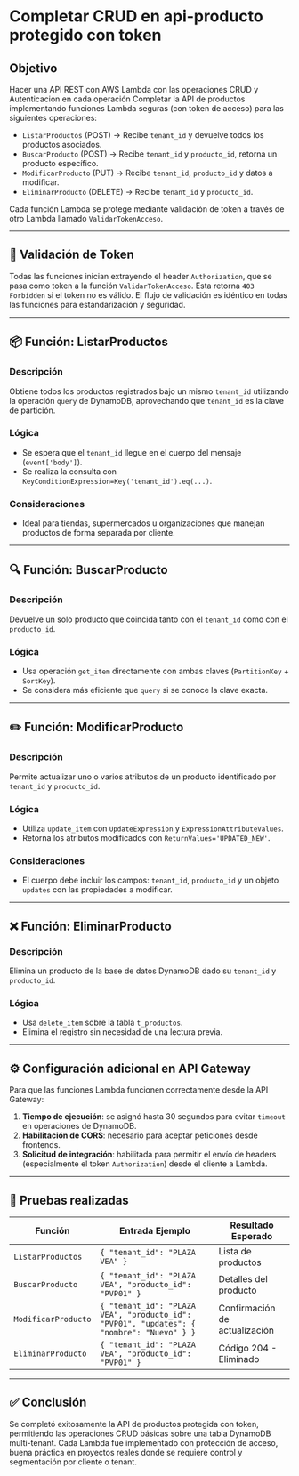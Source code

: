 # Completar CRUD en api-producto protegido con token

## Objetivo
Hacer una API REST con AWS Lambda con las operaciones CRUD y Autenticacion en cada operación
Completar la API de productos implementando funciones Lambda seguras (con token de acceso) para las siguientes operaciones:

- `ListarProductos` (POST) → Recibe `tenant_id` y devuelve todos los productos asociados.
- `BuscarProducto` (POST) → Recibe `tenant_id` y `producto_id`, retorna un producto específico.
- `ModificarProducto` (PUT) → Recibe `tenant_id`, `producto_id` y datos a modificar.
- `EliminarProducto` (DELETE) → Recibe `tenant_id` y `producto_id`.

Cada función Lambda se protege mediante validación de token a través de otro Lambda llamado `ValidarTokenAcceso`.

---

## 🔐 Validación de Token

Todas las funciones inician extrayendo el header `Authorization`, que se pasa como token a la función `ValidarTokenAcceso`. Esta retorna `403 Forbidden` si el token no es válido. El flujo de validación es idéntico en todas las funciones para estandarización y seguridad.

---

## 📦 Función: ListarProductos

### Descripción

Obtiene todos los productos registrados bajo un mismo `tenant_id` utilizando la operación `query` de DynamoDB, aprovechando que `tenant_id` es la clave de partición.

### Lógica
- Se espera que el `tenant_id` llegue en el cuerpo del mensaje (`event['body']`).
- Se realiza la consulta con `KeyConditionExpression=Key('tenant_id').eq(...)`.

### Consideraciones
- Ideal para tiendas, supermercados u organizaciones que manejan productos de forma separada por cliente.

---

## 🔍 Función: BuscarProducto

### Descripción

Devuelve un solo producto que coincida tanto con el `tenant_id` como con el `producto_id`.

### Lógica
- Usa operación `get_item` directamente con ambas claves (`PartitionKey` + `SortKey`).
- Se considera más eficiente que `query` si se conoce la clave exacta.

---

## ✏️ Función: ModificarProducto

### Descripción

Permite actualizar uno o varios atributos de un producto identificado por `tenant_id` y `producto_id`.

### Lógica
- Utiliza `update_item` con `UpdateExpression` y `ExpressionAttributeValues`.
- Retorna los atributos modificados con `ReturnValues='UPDATED_NEW'`.

### Consideraciones
- El cuerpo debe incluir los campos: `tenant_id`, `producto_id` y un objeto `updates` con las propiedades a modificar.

---

## ❌ Función: EliminarProducto

### Descripción

Elimina un producto de la base de datos DynamoDB dado su `tenant_id` y `producto_id`.

### Lógica
- Usa `delete_item` sobre la tabla `t_productos`.
- Elimina el registro sin necesidad de una lectura previa.

---

## ⚙️ Configuración adicional en API Gateway

Para que las funciones Lambda funcionen correctamente desde la API Gateway:

1. **Tiempo de ejecución**: se asignó hasta 30 segundos para evitar `timeout` en operaciones de DynamoDB.
2. **Habilitación de CORS**: necesario para aceptar peticiones desde frontends.
3. **Solicitud de integración**: habilitada para permitir el envío de headers (especialmente el token `Authorization`) desde el cliente a Lambda.

---

## 📌 Pruebas realizadas

| Función           | Entrada Ejemplo                                                                 | Resultado Esperado |
|------------------|----------------------------------------------------------------------------------|---------------------|
| `ListarProductos`| `{ "tenant_id": "PLAZA VEA" }`                                                  | Lista de productos  |
| `BuscarProducto` | `{ "tenant_id": "PLAZA VEA", "producto_id": "PVP01" }`                          | Detalles del producto |
| `ModificarProducto`| `{ "tenant_id": "PLAZA VEA", "producto_id": "PVP01", "updates": { "nombre": "Nuevo" } }`| Confirmación de actualización |
| `EliminarProducto`| `{ "tenant_id": "PLAZA VEA", "producto_id": "PVP01" }`                         | Código 204 - Eliminado |

---

## ✅ Conclusión

Se completó exitosamente la API de productos protegida con token, permitiendo las operaciones CRUD básicas sobre una tabla DynamoDB multi-tenant. Cada Lambda fue implementado con protección de acceso, buena práctica en proyectos reales donde se requiere control y segmentación por cliente o tenant.


